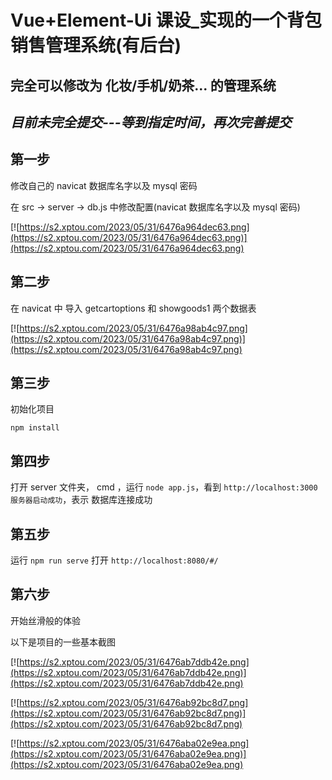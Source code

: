 # Vue+Element-Ui 课设_实现的一个背包销售管理系统(有后台)
## 完全可以修改为 化妆/手机/奶茶... 的管理系统

## ***目前未完全提交---等到指定时间，再次完善提交***
## 第一步

修改自己的 navicat 数据库名字以及 mysql 密码

在 src -> server -> db.js 中修改配置(navicat 数据库名字以及 mysql 密码)

[![https://s2.xptou.com/2023/05/31/6476a964dec63.png](https://s2.xptou.com/2023/05/31/6476a964dec63.png)](https://s2.xptou.com/2023/05/31/6476a964dec63.png)

## 第二步
在 navicat 中 导入 getcartoptions  和 showgoods1 两个数据表

[![https://s2.xptou.com/2023/05/31/6476a98ab4c97.png](https://s2.xptou.com/2023/05/31/6476a98ab4c97.png)](https://s2.xptou.com/2023/05/31/6476a98ab4c97.png)

## 第三步

初始化项目

``` 
npm install
```

## 第四步

打开 server 文件夹， cmd ，运行 `node app.js`，看到 `http://localhost:3000 服务器启动成功`，表示 数据库连接成功

## 第五步

运行 `npm run serve` 打开 `http://localhost:8080/#/`

## 第六步

开始丝滑般的体验

以下是项目的一些基本截图

[![https://s2.xptou.com/2023/05/31/6476ab7ddb42e.png](https://s2.xptou.com/2023/05/31/6476ab7ddb42e.png)](https://s2.xptou.com/2023/05/31/6476ab7ddb42e.png)

[![https://s2.xptou.com/2023/05/31/6476ab92bc8d7.png](https://s2.xptou.com/2023/05/31/6476ab92bc8d7.png)](https://s2.xptou.com/2023/05/31/6476ab92bc8d7.png)

[![https://s2.xptou.com/2023/05/31/6476aba02e9ea.png](https://s2.xptou.com/2023/05/31/6476aba02e9ea.png)](https://s2.xptou.com/2023/05/31/6476aba02e9ea.png)

